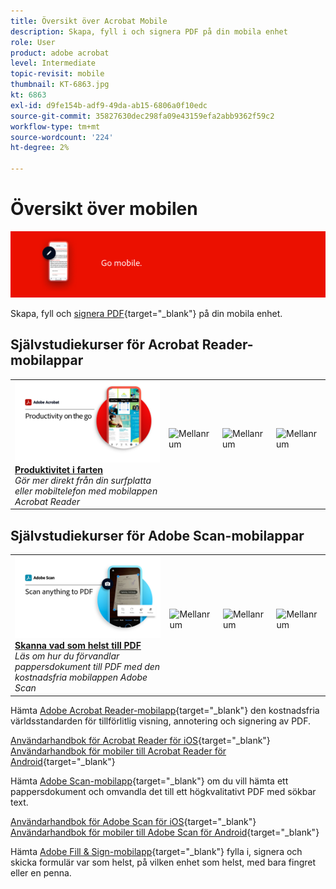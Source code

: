 ```yaml
---
title: Översikt över Acrobat Mobile
description: Skapa, fyll i och signera PDF på din mobila enhet
role: User
product: adobe acrobat
level: Intermediate
topic-revisit: mobile
thumbnail: KT-6863.jpg
kt: 6863
exl-id: d9fe154b-adf9-49da-ab15-6806a0f10edc
source-git-commit: 35827630dec298fa09e43159efa2abb9362f59c2
workflow-type: tm+mt
source-wordcount: '224'
ht-degree: 2%

---
```


# Översikt över mobilen

![Acrobat Mobile Image](../assets/Hero-Mobile.png)

Skapa, fyll och [signera PDF](https://www.adobe.com/se/acrobat/online/sign-pdf.html){target="_blank"}  på din mobila enhet.

## Självstudiekurser för Acrobat Reader-mobilappar

<table style="table-layout:fixed">
<tr>
  <td>
    <a href="../getting-started/productivity.md">
      <img alt="Produktivitet i farten" src="../assets/Productivity_1280.png" />
    </a>
    <div>
     <a href="../getting-started/productivity.md"><strong>Produktivitet i farten</strong></a>
    </div>
    <em>Gör mer direkt från din surfplatta eller mobiltelefon med mobilappen Acrobat Reader</em>
    <br>
  </td>
  <td>
   <img alt="Mellanrum" src="../assets/Whitespacer.png" />
    <div>
    <br>
  </td>
  <td>
   <img alt="Mellanrum" src="../assets/Whitespacer.png" />
    <div>
    <br>
  </td>
   <td>
   <img alt="Mellanrum" src="../assets/Whitespacer.png" />
    <div>
    <br>
  </td>
</tr>
</table>

## Självstudiekurser för Adobe Scan-mobilappar

<table style="table-layout:fixed">
<tr>
  <td>
    <a href="scan-mobile-app.md">
      <img alt="Skanna vad som helst till PDF" src="../assets/Scanmobile.png" />
    </a>
    <div>
     <a href="scan-mobile-app.md"><strong>Skanna vad som helst till PDF</strong></a>
    </div>
    <em>Läs om hur du förvandlar pappersdokument till PDF med den kostnadsfria mobilappen Adobe Scan</em>
    <br>
  </td>
  <td>
   <img alt="Mellanrum" src="../assets/Whitespacer.png" />
    <div>
    <br>
  </td>
  <td>
   <img alt="Mellanrum" src="../assets/Whitespacer.png" />
    <div>
    <br>
  </td>
   <td>
   <img alt="Mellanrum" src="../assets/Whitespacer.png" />
    <div>
    <br>
  </td>
</tr>
</table>

Hämta [Adobe Acrobat Reader-mobilapp](https://www.adobe.com/acrobat/mobile/acrobat-reader.html){target="_blank"} den kostnadsfria världsstandarden för tillförlitlig visning, annotering och signering av PDF.

[Användarhandbok för Acrobat Reader för iOS](https://www.adobe.com/devnet-docs/acrobat/ios/en/){target="_blank"}
[Användarhandbok för mobiler till Acrobat Reader för Android](https://www.adobe.com/devnet-docs/acrobat/android/en/){target="_blank"}

Hämta [Adobe Scan-mobilapp](https://www.adobe.com/acrobat/mobile/scanner-app.html){target="_blank"} om du vill hämta ett pappersdokument och omvandla det till ett högkvalitativt PDF med sökbar text.

[Användarhandbok för Adobe Scan för iOS](https://www.adobe.com/devnet-docs/adobescan/ios/en/){target="_blank"}
[Användarhandbok för mobiler till Adobe Scan för Android](https://www.adobe.com/devnet-docs/adobescan/android/en/){target="_blank"}

Hämta [Adobe Fill &amp; Sign-mobilapp](https://www.adobe.com/acrobat/mobile/fill-sign-pdfs.html){target="_blank"} fylla i, signera och skicka formulär var som helst, på vilken enhet som helst, med bara fingret eller en penna.
